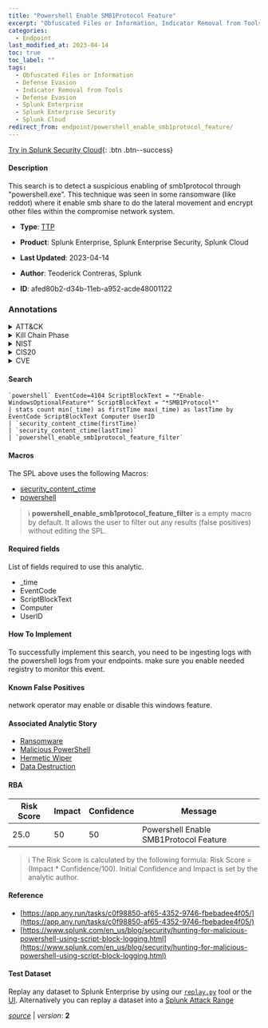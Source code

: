 ```yaml
---
title: "Powershell Enable SMB1Protocol Feature"
excerpt: "Obfuscated Files or Information, Indicator Removal from Tools"
categories:
  - Endpoint
last_modified_at: 2023-04-14
toc: true
toc_label: ""
tags:
  - Obfuscated Files or Information
  - Defense Evasion
  - Indicator Removal from Tools
  - Defense Evasion
  - Splunk Enterprise
  - Splunk Enterprise Security
  - Splunk Cloud
redirect_from: endpoint/powershell_enable_smb1protocol_feature/
---
```




[Try in Splunk Security Cloud](https://www.splunk.com/en_us/cyber-security.html){: .btn .btn--success}

#### Description

This search is to detect a suspicious enabling of smb1protocol through &#34;powershell.exe&#34;. This technique was seen in some ransomware (like reddot) where it enable smb share to do the lateral movement and encrypt other files within the compromise network system.

- **Type**: [TTP](https://github.com/splunk/security_content/wiki/Detection-Analytic-Types)
- **Product**: Splunk Enterprise, Splunk Enterprise Security, Splunk Cloud

- **Last Updated**: 2023-04-14
- **Author**: Teoderick Contreras, Splunk
- **ID**: afed80b2-d34b-11eb-a952-acde48001122

### Annotations
<details>
  <summary>ATT&CK</summary>

<div markdown="1">

#### [ATT&CK](https://attack.mitre.org/)

| ID          | Technique   | Tactic         |
| ----------- | ----------- |--------------- |
| [T1027](https://attack.mitre.org/techniques/T1027/) | Obfuscated Files or Information | Defense Evasion |

| [T1027.005](https://attack.mitre.org/techniques/T1027/005/) | Indicator Removal from Tools | Defense Evasion |

</div>
</details>


<details>
  <summary>Kill Chain Phase</summary>

<div markdown="1">

* Exploitation


</div>
</details>


<details>
  <summary>NIST</summary>

<div markdown="1">

* DE.CM



</div>
</details>

<details>
  <summary>CIS20</summary>

<div markdown="1">

* CIS 10



</div>
</details>

<details>
  <summary>CVE</summary>

<div markdown="1">


</div>
</details>


#### Search

```
`powershell` EventCode=4104 ScriptBlockText = "*Enable-WindowsOptionalFeature*" ScriptBlockText = "*SMB1Protocol*" 
| stats count min(_time) as firstTime max(_time) as lastTime by EventCode ScriptBlockText Computer UserID 
| `security_content_ctime(firstTime)` 
| `security_content_ctime(lastTime)` 
| `powershell_enable_smb1protocol_feature_filter`
```

#### Macros
The SPL above uses the following Macros:
* [security_content_ctime](https://github.com/splunk/security_content/blob/develop/macros/security_content_ctime.yml)
* [powershell](https://github.com/splunk/security_content/blob/develop/macros/powershell.yml)

> :information_source:
> **powershell_enable_smb1protocol_feature_filter** is a empty macro by default. It allows the user to filter out any results (false positives) without editing the SPL.



#### Required fields
List of fields required to use this analytic.
* _time
* EventCode
* ScriptBlockText
* Computer
* UserID



#### How To Implement
To successfully implement this search, you need to be ingesting logs with the powershell logs  from your endpoints. make sure you enable needed registry to monitor this event.
#### Known False Positives
network operator may enable or disable this windows feature.

#### Associated Analytic Story
* [Ransomware](/stories/ransomware)
* [Malicious PowerShell](/stories/malicious_powershell)
* [Hermetic Wiper](/stories/hermetic_wiper)
* [Data Destruction](/stories/data_destruction)




#### RBA

| Risk Score  | Impact      | Confidence   | Message      |
| ----------- | ----------- |--------------|--------------|
| 25.0 | 50 | 50 | Powershell Enable SMB1Protocol Feature |


> :information_source:
> The Risk Score is calculated by the following formula: Risk Score = (Impact * Confidence/100). Initial Confidence and Impact is set by the analytic author.


#### Reference

* [https://app.any.run/tasks/c0f98850-af65-4352-9746-fbebadee4f05/](https://app.any.run/tasks/c0f98850-af65-4352-9746-fbebadee4f05/)
* [https://www.splunk.com/en_us/blog/security/hunting-for-malicious-powershell-using-script-block-logging.html](https://www.splunk.com/en_us/blog/security/hunting-for-malicious-powershell-using-script-block-logging.html)



#### Test Dataset
Replay any dataset to Splunk Enterprise by using our [`replay.py`](https://github.com/splunk/attack_data#using-replaypy) tool or the [UI](https://github.com/splunk/attack_data#using-ui).
Alternatively you can replay a dataset into a [Splunk Attack Range](https://github.com/splunk/attack_range#replay-dumps-into-attack-range-splunk-server)




[*source*](https://github.com/splunk/security_content/tree/develop/detections/endpoint/powershell_enable_smb1protocol_feature.yml) \| *version*: **2**